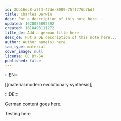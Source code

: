 ```yaml
---
id: 2bb16ec8-a7f3-47de-8009-75ff776b7bdf
title: Charles Darwin
desc: Put a description of this note here...
updated: 1620055892592
created: 1618493111272
title_de: Add a german title here
desc_de: Put a DE description of this note here...
author: Author name(s) here.
tao_type: material
cover_image: null
license: CC BY-SA
published: false
---
```


:::EN:::

[[material.modern evolutionary synthesis]]

:::DE:::

German content goes here.

Testing here
